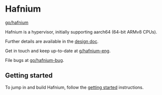 # Hafnium

[go/hafnium](https://goto.google.com/hafnium)

Hafnium is a hypervisor, initially supporting aarch64 (64-bit ARMv8 CPUs).

Further details are available in the [design doc](https://goto.google.com/hafnium-dd).

Get in touch and keep up-to-date at
[g/hafnium-eng](https://groups.google.com/a/google.com/forum/#!forum/hafnium-eng).

File bugs at [go/hafnium-bug](https://goto.google.com/hafnium-bug).

## Getting started

To jump in and build Hafnium, follow the [getting
started](docs/GettingStarted.md) instructions.

